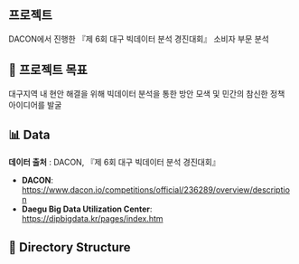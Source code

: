 ## 프로젝트

DACON에서 진행한 『제 6회 대구 빅데이터 분석 경진대회』 소비자 부문 분석

## 🌟 프로젝트 목표

대구지역 내 현안 해결을 위해 빅데이터 분석을 통한 방안 모색 및 민간의 참신한 정책 아이디어를 발굴

## 📊 Data

**데이터 출처** : DACON, 『제 6회 대구 빅데이터 분석 경진대회』
- **DACON**: https://www.dacon.io/competitions/official/236289/overview/description
- **Daegu Big Data Utilization Center**: https://dipbigdata.kr/pages/index.htm

## 📂 Directory Structure

